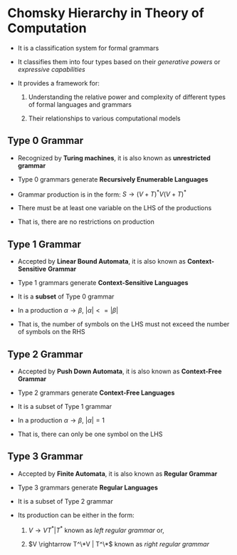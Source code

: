 # Chomsky Hierarchy in Theory of Computation

- It is a classification system for formal grammars

- It classifies them into four types based on their *generative powers* or *expressive*
*capabilities*

- It provides a framework for:

    1. Understanding the relative power and complexity of different types of formal
    languages and grammars

    2. Their relationships to various computational models

## Type 0 Grammar

- Recognized by **Turing machines**, it is also known as **unrestricted grammar**

- Type 0 grammars generate **Recursively Enumerable Languages**

- Grammar production is in the form: $S \rightarrow (V + T)^* V (V + T)^*$

- There must be at least one variable on the LHS of the productions

- That is, there are no restrictions on production

## Type 1 Grammar

- Accepted by **Linear Bound Automata**, it is also known as **Context-Sensitive**
**Grammar**

- Type 1 grammars generate **Context-Sensitive Languages**

- It is a **subset** of Type 0 grammar

- In a production $\alpha \rightarrow \beta$, $|\alpha| <= |\beta|$

- That is, the number of symbols on the LHS must not exceed the number of symbols
on the RHS

## Type 2 Grammar

- Accepted by **Push Down Automata**, it is also known as **Context-Free Grammar**

- Type 2 grammars generate **Context-Free Languages**

- It is a subset of Type 1 grammar

- In a production $\alpha \rightarrow \beta$, $|\alpha| = 1$

- That is, there can only be one symbol on the LHS

## Type 3 Grammar

- Accepted by **Finite Automata**, it is also known as **Regular Grammar**

- Type 3 grammars generate **Regular Languages**

- It is a subset of Type 2 grammar

- Its production can be either in the form:

    1. $V \rightarrow VT^* | T^*$ known as *left regular grammar* or,
  
    2. $V \rightarrow T^\*V | T^\*$ known as *right regular grammar*
